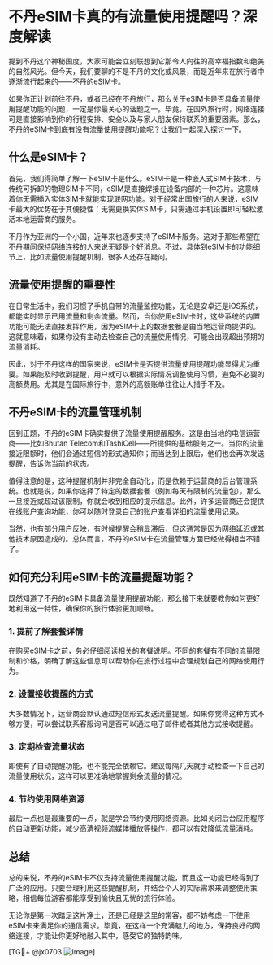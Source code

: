 # 不丹eSIM卡真的有流量使用提醒吗？深度解读

提到不丹这个神秘国度，大家可能会立刻联想到它那令人向往的高幸福指数和绝美的自然风光。但今天，我们要聊的不是不丹的文化或风景，而是近年来在旅行者中逐渐流行起来的——不丹的eSIM卡。

如果你正计划前往不丹，或者已经在不丹旅行，那么关于eSIM卡是否具备流量使用提醒功能的问题，一定是你最关心的话题之一。毕竟，在国外旅行时，网络连接可是直接影响到你的行程安排、安全以及与家人朋友保持联系的重要因素。那么，不丹的eSIM卡到底有没有流量使用提醒功能呢？让我们一起深入探讨一下。

## 什么是eSIM卡？

首先，我们得简单了解一下eSIM卡是什么。eSIM卡是一种嵌入式SIM卡技术，与传统可拆卸的物理SIM卡不同，eSIM是直接焊接在设备内部的一种芯片。这意味着你无需插入实体SIM卡就能实现联网功能。对于经常出国旅行的人来说，eSIM卡最大的优势在于其便捷性：无需更换实体SIM卡，只需通过手机设置即可轻松激活本地运营商的服务。

不丹作为亚洲的一个小国，近年来也逐步支持了eSIM卡服务。这对于那些希望在不丹期间保持网络连接的人来说无疑是个好消息。不过，具体到eSIM卡的功能细节上，比如流量使用提醒机制，很多人还存在疑问。

## 流量使用提醒的重要性

在日常生活中，我们习惯了手机自带的流量监控功能，无论是安卓还是iOS系统，都能实时显示已用流量和剩余流量。然而，当你使用eSIM卡时，这些系统的内置功能可能无法直接发挥作用，因为eSIM卡上的数据套餐是由当地运营商提供的。这就意味着，如果你没有主动去检查自己的流量使用情况，可能会出现超出预期的流量消耗。

因此，对于不丹这样的国家来说，eSIM卡是否提供流量使用提醒功能显得尤为重要。如果能及时收到提醒，用户就可以根据实际情况调整使用习惯，避免不必要的高额费用。尤其是在国际旅行中，意外的高额账单往往让人措手不及。

## 不丹eSIM卡的流量管理机制

回到正题，不丹的eSIM卡确实提供了流量使用提醒服务。这是由当地的电信运营商——比如Bhutan Telecom和TashiCell——所提供的基础服务之一。当你的流量接近限额时，他们会通过短信的形式通知你；而当达到上限后，他们也会再次发送提醒，告诉你当前的状态。

值得注意的是，这种提醒机制并非完全自动化，而是依赖于运营商的后台管理系统。也就是说，如果你选择了特定的数据套餐（例如每天有限制的流量包），那么一旦接近或超过该限制，你就会收到相应的提示信息。此外，许多运营商还会提供在线账户查询功能，你可以随时登录自己的账户查看详细的流量使用记录。

当然，也有部分用户反映，有时候提醒会稍显滞后，但这通常是因为网络延迟或其他技术原因造成的。总体而言，不丹的eSIM卡在流量管理方面已经做得相当不错了。

## 如何充分利用eSIM卡的流量提醒功能？

既然知道了不丹的eSIM卡具备流量使用提醒功能，那么接下来就要教你如何更好地利用这一特性，确保你的旅行体验更加顺畅。

### 1. 提前了解套餐详情
在购买eSIM卡之前，务必仔细阅读相关的套餐说明。不同的套餐有不同的流量限制和价格，明确了解这些信息可以帮助你在旅行过程中合理规划自己的网络使用行为。

### 2. 设置接收提醒的方式
大多数情况下，运营商会默认通过短信形式发送流量提醒。如果你觉得这种方式不够方便，可以尝试联系客服询问是否可以通过电子邮件或者其他方式接收提醒。

### 3. 定期检查流量状态
即使有了自动提醒功能，也不能完全依赖它。建议每隔几天就手动检查一下自己的流量使用状况，这样可以更准确地掌握剩余流量的情况。

### 4. 节约使用网络资源
最后一点也是最重要的一点，就是学会节约使用网络资源。比如关闭后台应用程序的自动更新功能，减少高清视频流媒体播放等操作，都可以有效降低流量消耗。

## 总结

总的来说，不丹的eSIM卡不仅支持流量使用提醒功能，而且这一功能已经得到了广泛的应用。只要合理利用这些提醒机制，并结合个人的实际需求来调整使用策略，相信每位游客都能享受到愉快且无忧的旅行体验。

无论你是第一次踏足这片净土，还是已经是这里的常客，都不妨考虑一下使用eSIM卡来满足你的通信需求。毕竟，在这样一个充满魅力的地方，保持良好的网络连接，才能让你更好地融入其中，感受它的独特韵味。

[TG💪+ @jx0703 ![Image](https://github.com/user-attachments/assets/dbca1d08-cadb-493c-b0ec-ad6f7a83f270)]